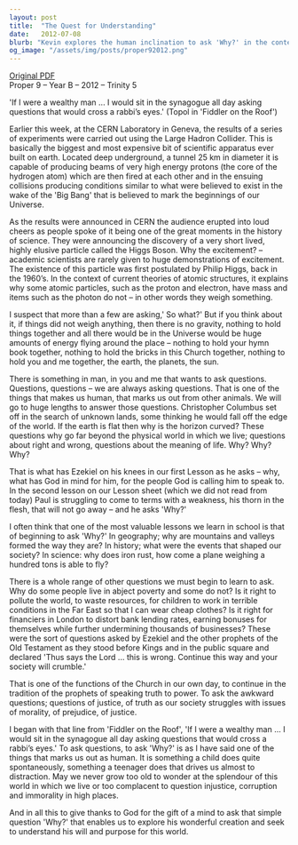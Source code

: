 ```yaml
---
layout: post
title:  "The Quest for Understanding"
date:   2012-07-08
blurb: "Kevin explores the human inclination to ask 'Why?' in the context of scientific discovery and moral inquiry. He reflects on the discovery of the Higgs Boson and its implications for our understanding of the universe. The sermon encourages us to never stop questioning the world around us, to challenge injustice, and to seek understanding of God's will and purpose."
og_image: "/assets/img/posts/proper92012.png"
---
```

[Original PDF](/assets/pdf/proper92012.pdf)    
Proper 9 – Year B – 2012 – Trinity 5

'If I were a wealthy man ... I would sit in the synagogue all day asking questions that would cross a rabbi’s eyes.' (Topol in 'Fiddler on the Roof')

Earlier this week, at the CERN Laboratory in Geneva, the results of a series of experiments were carried out using the Large Hadron Collider. This is basically the biggest and most expensive bit of scientific apparatus ever built on earth. Located deep underground, a tunnel 25 km in diameter it is capable of producing beams of very high energy protons (the core of the hydrogen atom) which are then fired at each other and in the ensuing collisions producing conditions similar to what were believed to exist in the wake of the 'Big Bang' that is believed to mark the beginnings of our Universe.

As the results were announced in CERN the audience erupted into loud cheers as people spoke of it being one of the great moments in the history of science. They were announcing the discovery of a very short lived, highly elusive particle called the Higgs Boson. Why the excitement? – academic scientists are rarely given to huge demonstrations of excitement. The existence of this particle was first postulated by Philip Higgs, back in the 1960’s. In the context of current theories of atomic structures, it explains why some atomic particles, such as the proton and electron, have mass and items such as the photon do not – in other words they weigh something.

I suspect that more than a few are asking,' So what?' But if you think about it, if things did not weigh anything, then there is no gravity, nothing to hold things together and all there would be in the Universe would be huge amounts of energy flying around the place – nothing to hold your hymn book together, nothing to hold the bricks in this Church together, nothing to hold you and me together, the earth, the planets, the sun.

There is something in man, in you and me that wants to ask questions. Questions, questions – we are always asking questions. That is one of the things that makes us human, that marks us out from other animals. We will go to huge lengths to answer those questions. Christopher Columbus set off in the search of unknown lands, some thinking he would fall off the edge of the world. If the earth is flat then why is the horizon curved? These questions why go far beyond the physical world in which we live; questions about right and wrong, questions about the meaning of life. Why? Why? Why?

That is what has Ezekiel on his knees in our first Lesson as he asks – why, what has God in mind for him, for the people God is calling him to speak to. In the second lesson on our Lesson sheet (which we did not read from today) Paul is struggling to come to terms with a weakness, his thorn in the flesh, that will not go away – and he asks 'Why?'

I often think that one of the most valuable lessons we learn in school is that of beginning to ask 'Why?' In geography; why are mountains and valleys formed the way they are? In history; what were the events that shaped our society? In science: why does iron rust, how come a plane weighing a hundred tons is able to fly?

There is a whole range of other questions we must begin to learn to ask. Why do some people live in abject poverty and some do not? Is it right to pollute the world, to waste resources, for children to work in terrible conditions in the Far East so that I can wear cheap clothes? Is it right for financiers in London to distort bank lending rates, earning bonuses for themselves while further undermining thousands of businesses? These were the sort of questions asked by Ezekiel and the other prophets of the Old Testament as they stood before Kings and in the public square and declared 'Thus says the Lord ... this is wrong. Continue this way and your society will crumble.'

That is one of the functions of the Church in our own day, to continue in the tradition of the prophets of speaking truth to power. To ask the awkward questions; questions of justice, of truth as our society struggles with issues of morality, of prejudice, of justice.

I began with that line from 'Fiddler on the Roof', 'If I were a wealthy man ... I would sit in the synagogue all day asking questions that would cross a rabbi’s eyes.' To ask questions, to ask 'Why?' is as I have said one of the things that marks us out as human. It is something a child does quite spontaneously, something a teenager does that drives us almost to distraction. May we never grow too old to wonder at the splendour of this world in which we live or too complacent to question injustice, corruption and immorality in high places.

And in all this to give thanks to God for the gift of a mind to ask that simple question 'Why?' that enables us to explore his wonderful creation and seek to understand his will and purpose for this world.
